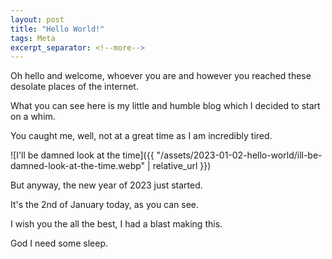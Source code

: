 ```yaml
---
layout: post
title: "Hello World!"
tags: Meta
excerpt_separator: <!--more-->
---
```


Oh hello and welcome, whoever you are and however you reached these desolate places of the internet.<!--more-->

What you can see here is my little and humble blog which I decided to start on a whim.

You caught me, well, not at a great time as I am incredibly tired.

![I'll be damned look at the time]({{ "/assets/2023-01-02-hello-world/ill-be-damned-look-at-the-time.webp" | relative_url }})

But anyway, the new year of 2023 just started.

It's the 2nd of January today, as you can see.

I wish you the all the best, I had a blast making this.

God I need some sleep.